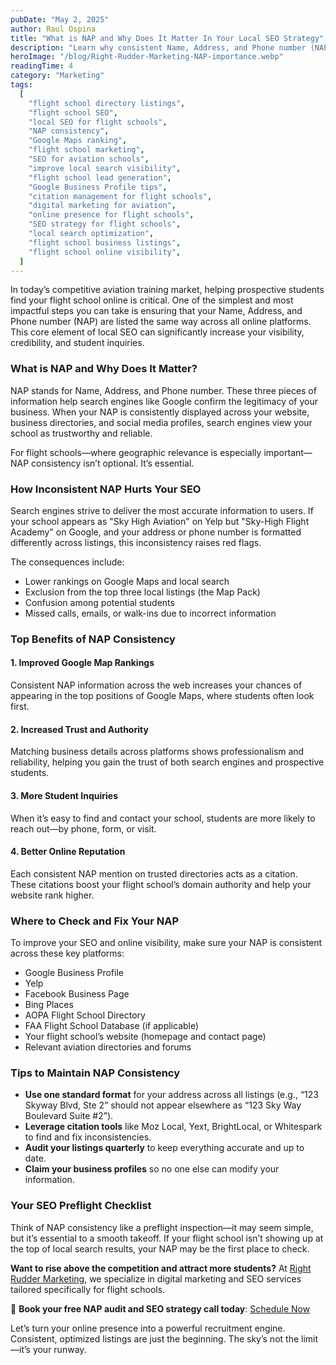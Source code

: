 ```yaml
---
pubDate: "May 2, 2025"
author: Raul Ospina
title: "What is NAP and Why Does It Matter In Your Local SEO Strategy"
description: "Learn why consistent Name, Address, and Phone number (NAP) listings are essential for flight school SEO. Boost local rankings, attract more students, and build trust with a simple yet powerful digital strategy."
heroImage: "/blog/Right-Rudder-Marketing-NAP-importance.webp"
readingTime: 4
category: "Marketing"
tags:
  [
    "flight school directory listings",
    "flight school SEO",
    "local SEO for flight schools",
    "NAP consistency",
    "Google Maps ranking",
    "flight school marketing",
    "SEO for aviation schools",
    "improve local search visibility",
    "flight school lead generation",
    "Google Business Profile tips",
    "citation management for flight schools",
    "digital marketing for aviation",
    "online presence for flight schools",
    "SEO strategy for flight schools",
    "local search optimization",
    "flight school business listings",
    "flight school online visibility",
  ]
---
```


In today’s competitive aviation training market, helping prospective students find your flight school online is critical. One of the simplest and most impactful steps you can take is ensuring that your Name, Address, and Phone number (NAP) are listed the same way across all online platforms. This core element of local SEO can significantly increase your visibility, credibility, and student inquiries.

### What is NAP and Why Does It Matter?

NAP stands for Name, Address, and Phone number. These three pieces of information help search engines like Google confirm the legitimacy of your business. When your NAP is consistently displayed across your website, business directories, and social media profiles, search engines view your school as trustworthy and reliable.

For flight schools—where geographic relevance is especially important—NAP consistency isn’t optional. It’s essential.

### How Inconsistent NAP Hurts Your SEO

Search engines strive to deliver the most accurate information to users. If your school appears as "Sky High Aviation" on Yelp but "Sky-High Flight Academy" on Google, and your address or phone number is formatted differently across listings, this inconsistency raises red flags.

The consequences include:

- Lower rankings on Google Maps and local search
- Exclusion from the top three local listings (the Map Pack)
- Confusion among potential students
- Missed calls, emails, or walk-ins due to incorrect information

### Top Benefits of NAP Consistency

#### 1. **Improved Google Map Rankings**

Consistent NAP information across the web increases your chances of appearing in the top positions of Google Maps, where students often look first.

#### 2. **Increased Trust and Authority**

Matching business details across platforms shows professionalism and reliability, helping you gain the trust of both search engines and prospective students.

#### 3. **More Student Inquiries**

When it’s easy to find and contact your school, students are more likely to reach out—by phone, form, or visit.

#### 4. **Better Online Reputation**

Each consistent NAP mention on trusted directories acts as a citation. These citations boost your flight school’s domain authority and help your website rank higher.

### Where to Check and Fix Your NAP

To improve your SEO and online visibility, make sure your NAP is consistent across these key platforms:

- Google Business Profile
- Yelp
- Facebook Business Page
- Bing Places
- AOPA Flight School Directory
- FAA Flight School Database (if applicable)
- Your flight school’s website (homepage and contact page)
- Relevant aviation directories and forums

### Tips to Maintain NAP Consistency

- **Use one standard format** for your address across all listings (e.g., “123 Skyway Blvd, Ste 2” should not appear elsewhere as “123 Sky Way Boulevard Suite #2”).
- **Leverage citation tools** like Moz Local, Yext, BrightLocal, or Whitespark to find and fix inconsistencies.
- **Audit your listings quarterly** to keep everything accurate and up to date.
- **Claim your business profiles** so no one else can modify your information.

### Your SEO Preflight Checklist

Think of NAP consistency like a preflight inspection—it may seem simple, but it’s essential to a smooth takeoff. If your flight school isn’t showing up at the top of local search results, your NAP may be the first place to check.

**Want to rise above the competition and attract more students?** At [Right Rudder Marketing](https://rightruddermarketing.com), we specialize in digital marketing and SEO services tailored specifically for flight schools.

🚀 **Book your free NAP audit and SEO strategy call today**: [Schedule Now](https://rightruddermarketing.com/schedule-call)

Let’s turn your online presence into a powerful recruitment engine. Consistent, optimized listings are just the beginning. The sky’s not the limit—it’s your runway.
